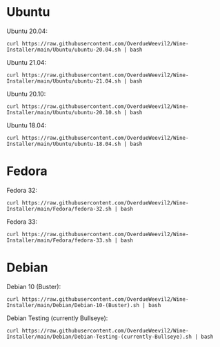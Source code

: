 # Ubuntu
Ubuntu 20.04:

    curl https://raw.githubusercontent.com/OverdueWeevil2/Wine-Installer/main/Ubuntu/ubuntu-20.04.sh | bash
Ubuntu 21.04:

    curl https://raw.githubusercontent.com/OverdueWeevil2/Wine-Installer/main/Ubuntu/ubuntu-21.04.sh | bash
Ubuntu 20.10:

    curl https://raw.githubusercontent.com/OverdueWeevil2/Wine-Installer/main/Ubuntu/ubuntu-20.10.sh | bash
Ubuntu 18.04:

    curl https://raw.githubusercontent.com/OverdueWeevil2/Wine-Installer/main/Ubuntu/ubuntu-18.04.sh | bash
# Fedora
Fedora 32:

    curl https://raw.githubusercontent.com/OverdueWeevil2/Wine-Installer/main/Fedora/fedora-32.sh | bash
Fedora 33:

    curl https://raw.githubusercontent.com/OverdueWeevil2/Wine-Installer/main/Fedora/fedora-33.sh | bash
# Debian
Debian 10 (Buster):

    curl https://raw.githubusercontent.com/OverdueWeevil2/Wine-Installer/main/Debian/Debian-10-(Buster).sh | bash
Debian Testing (currently Bullseye):

    curl https://raw.githubusercontent.com/OverdueWeevil2/Wine-Installer/main/Debian/Debian-Testing-(currently-Bullseye).sh | bash
